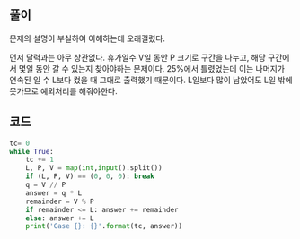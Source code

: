 ## 풀이

문제의 설명이 부실하여 이해하는데 오래걸렸다.

먼저 달력과는 아무 상관없다. 휴가일수 V일 동안 P 크기로 구간을 나누고, 해당 구간에서 몇일 동안 갈 수 있는지 찾아야하는 문제이다. 25%에서 틀렸었는데 이는 나머지가 연속된 일 수 L보다 컸을 때 그대로 출력했기 때문이다. L일보다 많이 남았어도 L일 밖에 못가므로 예외처리를 해줘야한다.



## 코드

```python
tc= 0
while True:
    tc += 1
    L, P, V = map(int,input().split())
    if (L, P, V) == (0, 0, 0): break
    q = V // P
    answer = q * L
    remainder = V % P
    if remainder <= L: answer += remainder
    else: answer += L
    print('Case {}: {}'.format(tc, answer))
```

